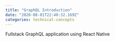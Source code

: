```yaml
---
title: "GraphQL Introduction"
date: "2020-08-01T22:40:32.169Z"
categories: technical-concepts
---
```


Fullstack GraphQL application using React Native
